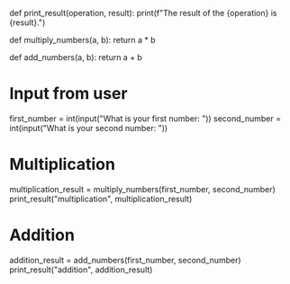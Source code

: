 def print_result(operation, result):
    print(f"The result of the {operation} is {result}.")

def multiply_numbers(a, b):
    return a * b

def add_numbers(a, b):
    return a + b

# Input from user
first_number = int(input("What is your first number: "))
second_number = int(input("What is your second number: "))

# Multiplication
multiplication_result = multiply_numbers(first_number, second_number)
print_result("multiplication", multiplication_result)

# Addition
addition_result = add_numbers(first_number, second_number)
print_result("addition", addition_result)
